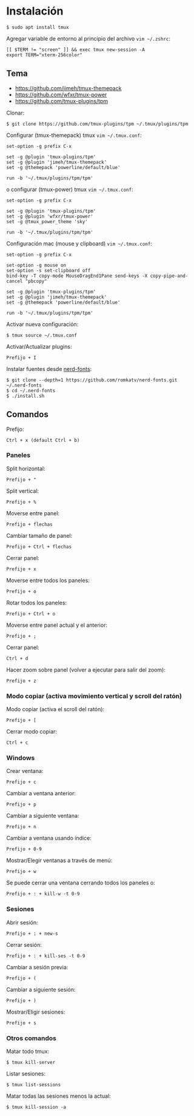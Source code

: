 # Instalación

```
$ sudo apt install tmux
```

Agregar variable de entorno al principio del archivo `vim ~/.zshrc`:
```
[[ $TERM != "screen" ]] && exec tmux new-session -A
export TERM="xterm-256color"
```

## Tema

- https://github.com/jimeh/tmux-themepack
- https://github.com/wfxr/tmux-power
- https://github.com/tmux-plugins/tpm

Clonar:
```
$ git clone https://github.com/tmux-plugins/tpm ~/.tmux/plugins/tpm
```

Configurar (tmux-themepack) tmux `vim ~/.tmux.conf`:
```
set-option -g prefix C-x

set -g @plugin 'tmux-plugins/tpm'
set -g @plugin 'jimeh/tmux-themepack'
set -g @themepack 'powerline/default/blue'

run -b '~/.tmux/plugins/tpm/tpm'
```

o configurar (tmux-power) tmux `vim ~/.tmux.conf`:
```
set-option -g prefix C-x

set -g @plugin 'tmux-plugins/tpm'
set -g @plugin 'wfxr/tmux-power'
set -g @tmux_power_theme 'sky'

run -b '~/.tmux/plugins/tpm/tpm'
```

Configuración mac (mouse y clipboard) `vim ~/.tmux.conf`:
```
set-option -g prefix C-x

set-option -g mouse on
set-option -s set-clipboard off
bind-key -T copy-mode MouseDragEnd1Pane send-keys -X copy-pipe-and-cancel "pbcopy"

set -g @plugin 'tmux-plugins/tpm'
set -g @plugin 'jimeh/tmux-themepack'
set -g @themepack 'powerline/default/blue'

run -b '~/.tmux/plugins/tpm/tpm'
```

Activar nueva configuración:
```
$ tmux source ~/.tmux.conf
```

Activar/Actualizar plugins:
```
Prefijo + I
```

Instalar fuentes desde [nerd-fonts](https://github.com/romkatv/nerd-fonts):

```
$ git clone --depth=1 https://github.com/romkatv/nerd-fonts.git ~/.nerd-fonts
$ cd ~/.nerd-fonts
$ ./install.sh
```

## Comandos

Prefijo:
```
Ctrl + x (default Ctrl + b)
```

### Paneles

Split horizontal:
```
Prefijo + "
```

Split vertical:
```
Prefijo + %
```

Moverse entre panel:
```
Prefijo + flechas
```

Cambiar tamaño de panel:
```
Prefijo + Ctrl + flechas
```

Cerrar panel:
```
Prefijo + x
```

Moverse entre todos los paneles:
```
Prefijo + o
```

Rotar todos los paneles:
```
Prefijo + Ctrl + o
```

Moverse entre panel actual y el anterior:
```
Prefijo + ;
```

Cerrar panel:
```
Ctrl + d
```

Hacer zoom sobre panel (volver a ejecutar para salir del zoom):
```
Prefijo + z
```

### Modo copiar (activa movimiento vertical y scroll del ratón)

Modo copiar (activa el scroll del ratón):
```
Prefijo + [
```

Cerrar modo copiar:
```
Ctrl + c
```

### Windows

Crear ventana:
```
Prefijo + c
```

Cambiar a ventana anterior:
```
Prefijo + p
```

Cambiar a siguiente ventana:
```
Prefijo + n
```

Cambiar a ventana usando índice:
```
Prefijo + 0-9
```

Mostrar/Elegir ventanas a través de menú:
```
Prefijo + w
```

Se puede cerrar una ventana cerrando todos los paneles o:
```
Prefijo + : + kill-w -t 0-9
```

### Sesiones

Abrir sesión:
```
Prefijo + : + new-s
```

Cerrar sesión:
```
Prefijo + : + kill-ses -t 0-9
```

Cambiar a sesión previa:
```
Prefijo + (
```

Cambiar a siguiente sesión:
```
Prefijo + )
```

Mostrar/Eligir sesiones:
```
Prefijo + s
```

### Otros comandos

Matar todo tmux:
```
$ tmux kill-server
```

Listar sesiones:
```
$ tmux list-sessions
```

Matar todas las sesiones menos la actual:
```
$ tmux kill-session -a
```
